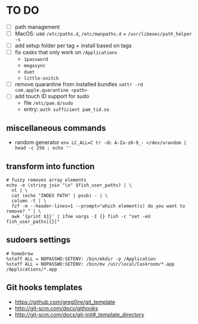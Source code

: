 # TO DO

- [ ] path management
- [ ] MacOS: use `/etc/paths.d`, `/etc/manpaths.d` + `/usr/libexec/path_helper -s`
- [ ] add setup folder per tag + install based on tags
- [ ] fix casks that only work on `/Applications`
  - `1password`
  - `megasync`
  - `duet`
  - `little-snitch`
- [ ] remove quarantine from installed bundles `xattr -rd com.apple.quarantine <path>`
- [ ] add touch ID support for sudo
  - file `/etc/pam.d/sudo`
  - entry: `auth sufficient pam_tid.so`

## miscellaneous commands

- random generator
  `env LC_ALL=C tr -dc A-Za-z0-9_- </dev/urandom | head -c 256 ; echo ''`

## transform into function

```shell
# fuzzy removes array elements
echo -e (string join "\n" $fish_user_paths) | \
  nl | \
  cat (echo "INDEX PATH" | psub) - | \
  column -t | \
  fzf -m --header-lines=1 --prompt="which element(s) do you want to remove? " | \
  awk '{print $1}' | ifne xargs -I {} fish -c "set -eU fish_user_paths[{}]"
```

## sudoers settings

```sudoers
# homebrew
%staff ALL = NOPASSWD:SETENV: /bin/mkdir -p /Application
%staff ALL = NOPASSWD:SETENV: /bin/mv /usr/local/Caskroom/*.app /Applications/*.app
```

## Git hooks templates

- <https://github.com/greg0ire/git_template>
- <http://git-scm.com/docs/githooks>
- <http://git-scm.com/docs/git-init#_template_directory>

